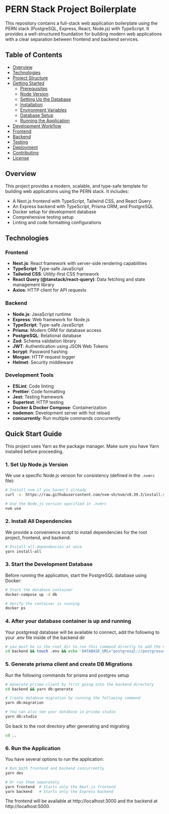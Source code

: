 # PERN Stack Project Boilerplate

This repository contains a full-stack web application boilerplate using the PERN stack (PostgreSQL, Express, React, Node.js) with TypeScript. It provides a well-structured foundation for building modern web applications with a clear separation between frontend and backend services.

## Table of Contents

- [Overview](#overview)
- [Technologies](#technologies)
- [Project Structure](#project-structure)
- [Getting Started](#getting-started)
  - [Prerequisites](#prerequisites)
  - [Node Version](#node-version)
  - [Setting Up the Database](#setting-up-the-database)
  - [Installation](#installation)
  - [Environment Variables](#environment-variables)
  - [Database Setup](#database-setup)
  - [Running the Application](#running-the-application)
- [Development Workflow](#development-workflow)
- [Frontend](#frontend)
- [Backend](#backend)
- [Testing](#testing)
- [Deployment](#deployment)
- [Contributing](#contributing)
- [License](#license)

## Overview

This project provides a modern, scalable, and type-safe template for building web applications using the PERN stack. It includes:

- A Next.js frontend with TypeScript, Tailwind CSS, and React Query
- An Express backend with TypeScript, Prisma ORM, and PostgreSQL
- Docker setup for development database
- Comprehensive testing setup
- Linting and code formatting configurations

## Technologies

### Frontend

- **Next.js**: React framework with server-side rendering capabilities
- **TypeScript**: Type-safe JavaScript
- **Tailwind CSS**: Utility-first CSS framework
- **React Query (@tanstack/react-query)**: Data fetching and state management library
- **Axios**: HTTP client for API requests

### Backend

- **Node.js**: JavaScript runtime
- **Express**: Web framework for Node.js
- **TypeScript**: Type-safe JavaScript
- **Prisma**: Modern ORM for database access
- **PostgreSQL**: Relational database
- **Zod**: Schema validation library
- **JWT**: Authentication using JSON Web Tokens
- **bcrypt**: Password hashing
- **Morgan**: HTTP request logger
- **Helmet**: Security middleware

### Development Tools

- **ESLint**: Code linting
- **Prettier**: Code formatting
- **Jest**: Testing framework
- **Supertest**: HTTP testing
- **Docker & Docker Compose**: Containerization
- **nodemon**: Development server with hot reload
- **concurrently**: Run multiple commands concurrently

## Quick Start Guide

This project uses Yarn as the package manager. Make sure you have Yarn installed before proceeding.

### 1. Set Up Node.js Version

We use a specific Node.js version for consistency (defined in the `.nvmrc` file):

```bash
# Install nvm if you haven't already
curl -o- https://raw.githubusercontent.com/nvm-sh/nvm/v0.39.3/install.sh | bash

# Use the Node.js version specified in .nvmrc
nvm use
```

### 2. Install All Dependencies

We provide a convenience script to install dependencies for the root project, frontend, and backend:

```bash
# Install all dependencies at once
yarn install-all
```

### 3. Start the Development Database
Before running the application, start the PostgreSQL database using Docker:

```bash
# Start the database container
docker-compose up -d db

# Verify the container is running
docker ps
```

### 4. After your database container is up and running
Your postgresql database will be available to connect, add the following to your .env file inside of the backend dir
```bash
# you must be in the root dir to run this command directly to add the necessary environment variable
cd backend && touch .env && echo 'DATABASE_URL="postgresql://postgresuser:postgrespassword@localhost:5432/db_postgres?schema=public"' >> .env
```

### 5. Generate prisma client and create DB Migrations
Run the following commands for prisma and postgres setup

```bash
# Generate prisma client by first going into the backend directory
cd backend && yarn db:generate

# Create database migration by running the following command
yarn db:migration

# You can also see your database in prisma studio
yarn db:studio
```

Go back to the root directory after generating and migrating
```bash
cd ..
```

### 6. Run the Application
You have several options to run the application:

```bash
# Run both frontend and backend concurrently
yarn dev

# Or run them separately
yarn frontend  # Starts only the Next.js frontend
yarn backend   # Starts only the Express backend
```

The frontend will be available at http://localhost:3000 and the backend at http://localhost:5000.
